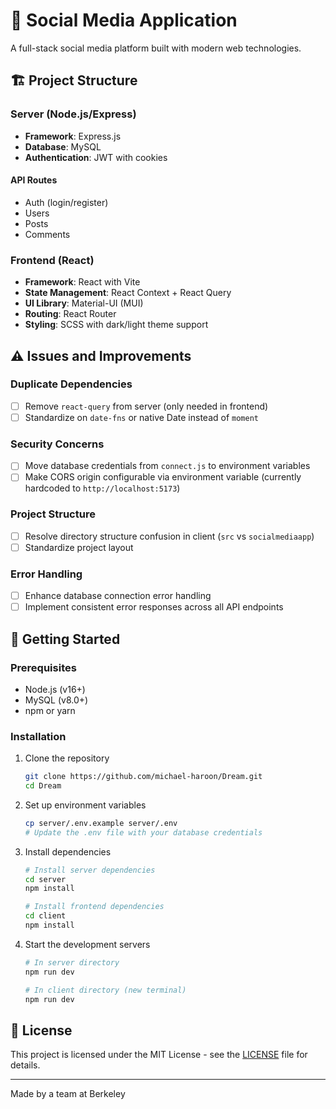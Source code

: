 # 🌟 Social Media Application

A full-stack social media platform built with modern web technologies.

## 🏗️ Project Structure

### Server (Node.js/Express)
- **Framework**: Express.js
- **Database**: MySQL
- **Authentication**: JWT with cookies

#### API Routes
- Auth (login/register)
- Users
- Posts
- Comments

### Frontend (React)
- **Framework**: React with Vite
- **State Management**: React Context + React Query
- **UI Library**: Material-UI (MUI)
- **Routing**: React Router
- **Styling**: SCSS with dark/light theme support

## ⚠️ Issues and Improvements

### Duplicate Dependencies
- [ ] Remove `react-query` from server (only needed in frontend)
- [ ] Standardize on `date-fns` or native Date instead of `moment`

### Security Concerns
- [ ] Move database credentials from `connect.js` to environment variables
- [ ] Make CORS origin configurable via environment variable (currently hardcoded to `http://localhost:5173`)

### Project Structure
- [ ] Resolve directory structure confusion in client (`src` vs `socialmediaapp`)
- [ ] Standardize project layout

### Error Handling
- [ ] Enhance database connection error handling
- [ ] Implement consistent error responses across all API endpoints

## 🚀 Getting Started

### Prerequisites
- Node.js (v16+)
- MySQL (v8.0+)
- npm or yarn

### Installation

1. Clone the repository
   ```bash
   git clone https://github.com/michael-haroon/Dream.git
   cd Dream
   ```

2. Set up environment variables
   ```bash
   cp server/.env.example server/.env
   # Update the .env file with your database credentials
   ```

3. Install dependencies
   ```bash
   # Install server dependencies
   cd server
   npm install
   
   # Install frontend dependencies
   cd client
   npm install
   ```

4. Start the development servers
   ```bash
   # In server directory
   npm run dev
   
   # In client directory (new terminal)
   npm run dev
   ```

## 📝 License

This project is licensed under the MIT License - see the [LICENSE](LICENSE) file for details.

---

Made by a team at Berkeley
